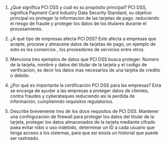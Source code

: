 1.	¿Qué significa PCI DSS y cuál es su propósito principal?
PCI DSS, significa Payment Card Industry Data Security Standard, su objetivo principal es proteger la informacion de las tarjetas de pago. reduciendo el riesgo de fraude y proteger los datos de los titulares durante el procesamiento.

2.	¿A qué tipo de empresas afecta PCI DSS? 
Este afecta a empresas que acepte, procese y almacene datos de tarjetas de pago, un ejemplo de esto es los comercios , los proveedores de servicios entre otros.

3.	Menciona tres ejemplos de datos que PCI DSS busca proteger. 
Numero de la tarjeta, nombre y datos del titular de la tarjeta y el codigo de verificacion, es decir los datos mas necesarios de una tarjeta de credito o debido.

4.	¿Por qué es importante la certificación PCI DSS para las empresas?
Esta se encarga de ayudar a las empresas a proteger datos de clientes, contra fraudes y cyberataques reduciendo asi la perdida de informacion, cumplienndo requisitos regulatorios.

5.	Describe brevemente tres de los doce requisitos de PCI DSS.
Mantener una confirguracion de firewall para proteger los datos del titular de la tarjeta, proteger los datos almacenados de la tarjeta mediante cifrado paea evitar robo o uso indebido, determinar un ID a cada usuario que tenga acceso a los sistemas, para que asi exista un historial que puede ser rastreado.
